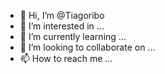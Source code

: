 - 👋 Hi, I’m @Tiagoribo
- 👀 I’m interested in ...
- 🌱 I’m currently learning ...
- 💞️ I’m looking to collaborate on ...
- 📫 How to reach me ...

<!---
Tiagoribo/Tiagoribo is a ✨ special ✨ repository because its `README.md` (this file) appears on your GitHub profile.
You can click the Preview link to take a look at your changes.
--->
